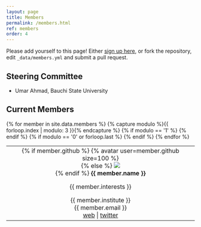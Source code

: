 ```yaml
---
layout: page
title: Members
permalink: /members.html
ref: members
order: 4
---
```


Please add yourself to this page! Either [sign up here](../member_registration.html), or fork the repository, edit `_data/members.yml` and submit a pull request.

## Steering Committee

- Umar Ahmad, Bauchi State University

## Current Members

<table>
{% for member in site.data.members %}
    {% capture modulo %}{{ forloop.index | modulo: 3 }}{% endcapture %}
    {% if modulo == '1' %}
      <tr>
    {% endif %}
    <td align="center">
      {% if member.github %}
        {% avatar user=member.github size=100 %}<br>
      {% else %}
        <img src="/assets/no-github.png"><br>
      {% endif %}
      <strong>{{ member.name }}</strong>
      <p class="post-meta">{{ member.interests }}</p>
      {{ member.institute }}<br>
      {{ member.email }}<br>
      <a href="{{member.website}}">web</a> | <a href="https://twitter.com/{{member.twitter}}">twitter</a>
    </td>
    {% if modulo == '0' or forloop.last %}
      </tr>
      {% endif %}
{% endfor %}
</table>

<!---
To Add yourself to the members table:
in the data directory you need to add yourself to the members.yml file:

- github: markdunning
  name: Mark Dunning
  institute: Sheffield University Bioinformatics Core
  email: m.j.dunning@sheffield.ac.uk
-->
